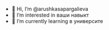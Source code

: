 - 👋 Hi, I’m @arushkasapargalieva
- 👀 I’m interested in ваши навыкт 
- 🌱 I’m currently learning  в университе  
<!---
arushkasapargalieva/arushkasapargalieva is a ✨ special ✨ repository because its `README.md` (this file) appears on your GitHub profile.
You can click the Preview link to take a look at your changes.
--->
